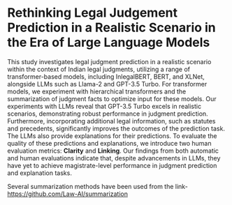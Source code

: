 # Rethinking Legal Judgement Prediction in a Realistic Scenario in the Era of Large Language Models
This study investigates legal judgment prediction in a realistic scenario within the context of Indian legal judgments, utilizing a range of transformer-based models, including InlegalBERT, BERT, and XLNet, alongside LLMs such as Llama-2 and GPT-3.5 Turbo. For transformer models, we experiment with hierarchical transformers and the summarization of judgment facts to optimize input for these models. Our experiments with LLMs reveal that GPT-3.5 Turbo excels in realistic scenarios, demonstrating robust performance in judgment prediction. Furthermore, incorporating additional legal information, such as statutes and precedents, significantly improves the outcomes of the prediction task. The LLMs also provide explanations for their predictions. To evaluate the quality of these predictions and explanations, we introduce two human evaluation metrics: **Clarity** and **Linking**. Our findings from both automatic and human evaluations indicate that, despite advancements in LLMs, they have yet to achieve magistrate-level performance in judgment prediction and explanation tasks.

Several summarization methods have been used from the link-https://github.com/Law-AI/summarization

